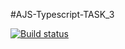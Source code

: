 #AJS-Typescript-TASK_3

[![Build status](https://ci.appveyor.com/api/projects/status/j1arf9p9hfbdf648?svg=true)](https://ci.appveyor.com/project/JohnnyStorm19/ajs-typescript-task-3)





